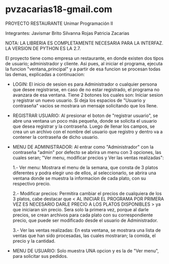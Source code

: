 # pvzacarias18-gmail.com
PROYECTO RESTAURANTE
Unimar
Programación II

Integrantes:
Javismar Brito
Silvanna Rojas
Patricia Zacarias
	
NOTA: LA LIBRERIA <Tkinter> ES COMPLETAMENTE NECESARIA PARA LA INTERFAZ. LA VERSION DE PYTHON ES LA 2.7.

El proyecto tiene como empresa un restaurante, en donde existen dos tipos de usuario; administrador y cliente.
Asi pues, al iniciar el programa, ejecuta la funcion "ventana_principal" y a partir de esa funcion se procesan
todas las demas, explicadas a continuacion:

- LOGIN:
	El inicio de sesion es para Administrador o cualquier persona que desee registrarse,
  en caso de no estar registrado, el programa no avanzara de esa ventana. 
	Tiene 2 botones los cuales son: Iniciar sesion y registrar un nuevo usuario. 
	Si deja los espacios de "Usuario y contraseña" vacios se mostrara un mensaje solicitando que los llene.

- REGISTRAR USUARIO:
	Al presionar el boton de "registrar usuario", se abre una ventana un poco más pequeña, donde se solicita
  el usuario que desea registrar y la contraseña.
	Luego de llenar los campos, se crea un un archivo con el nombre del usuario que registro y dentro va a
  contener la contraseña de dicho usuario.

- MENU DE ADMINISTRADOR:
	Al entrar como "Administrador" con la contraseña "admin" por defecto se abrira un menu con 3 opciones,
  las cuales seran; "Ver menu, modificar precios y Ver las ventas realizadas":

	1.- Ver menu: 
		Mostrara el menu de la semana, que consta de 3 platos diferentes y podra elegir uno de ellos, al
    seleccionarlo, se abrira una ventana donde se muestra la informacion de cada plato, con su respectivo precio.

	2.- Modificar precios:
		Permitira cambiar el precios de cualquiera de los 3 platos, cabe destacar que < AL INICIAR EL PROGRAMA POR
    PRIMERA VEZ ES NECESARIO DARLE PRECIO A LOS PLATOS DISPONIBLES > ya que iniciaran sin precio. 
		Sera solo la primera vez, porque al darle precios, se crean archivos para cada plato con su correspondiente
    precio, que puede ser modificado desde el usuario de Administrador.

	3.- Ver las ventas realizadas:
		En esta ventana, se mostrara una lista de ventas que han sido procesadas, las cuales mostraran; la comida,
    el precio y la cantidad.

- MENU DE USUARIO:
	Solo muestra UNA opcion y es la de "Ver menu", para solicitar sus pedidos.
